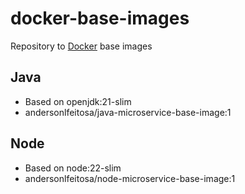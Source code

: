 # docker-base-images

Repository to [Docker](https://www.docker.com) base images

## Java

- Based on openjdk:21-slim
- andersonlfeitosa/java-microservice-base-image:1

## Node

- Based on node:22-slim
- andersonlfeitosa/node-microservice-base-image:1
